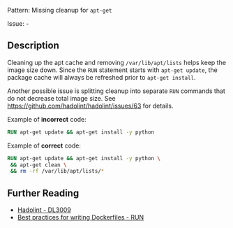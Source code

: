 Pattern: Missing cleanup for `apt-get`

Issue: -

## Description

Cleaning up the apt cache and removing `/var/lib/apt/lists` helps keep the image size down. Since the `RUN` statement starts with `apt-get update`, the package cache will always be refreshed prior to `apt-get install`.

Another possible issue is splitting cleanup into separate `RUN` commands that do not decrease total image size. See https://github.com/hadolint/hadolint/issues/63 for details.

Example of **incorrect** code:

```dockerfile
RUN apt-get update && apt-get install -y python
```

Example of **correct** code:

```dockerfile
RUN apt-get update && apt-get install -y python \
 && apt-get clean \
 && rm -rf /var/lib/apt/lists/*
```

## Further Reading

* [Hadolint - DL3009](https://github.com/hadolint/hadolint/wiki/DL3009)
* [Best practices for writing Dockerfiles - RUN](https://docs.docker.com/develop/develop-images/dockerfile_best-practices/#run)